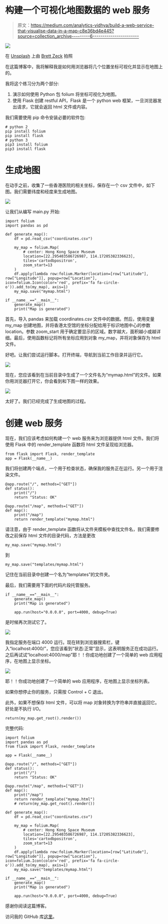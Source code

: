 # 构建一个可视化地图数据的 web 服务

> 原文：<https://medium.com/analytics-vidhya/build-a-web-service-that-visualise-data-in-a-map-c8e36bd4e445?source=collection_archive---------6----------------------->

![](img/a34a537117b1299a33b073e260fdef33.png)

在 [Unsplash](https://unsplash.com?utm_source=medium&utm_medium=referral) 上由 [Brett Zeck](https://unsplash.com/@iambrettzeck?utm_source=medium&utm_medium=referral) 拍照

在这篇博客中，我将解释我是如何用浏览器将几个位置坐标可视化并显示在地图上的。

我将这个练习分为两个部分:

1.  演示如何使用 Python 包 folium 将坐标可视化为地图。
2.  使用 Flask 创建 restful API，Flask 是一个 python web 框架，一旦浏览器发出请求，它就会返回 html 文件或内容。

我们需要使用 pip 命令安装必要的软件包:

```
# python 2
pip install folium
pip install flask
# python 3
pip3 install folium
pip3 install flask
```

# **生成地图**

在动手之前，收集了一些香港医院的相关坐标，保存在一个 csv 文件中，如下图。我们需要纬度和经度来生成地图。

![](img/125e75f30f1223ccff81df2225e27a01.png)

让我们从编写 main.py 开始:

```
import folium
import pandas as pd

def generate_map():
    df = pd.read_csv("coordinates.csv")

    my_map = folium.Map(
        # center: Hong Kong Space Museum
        location=[22.295403586726987, 114.17205382336623],
        tiles='cartodbpositron',
        zoom_start=13
    )
    df.apply(lambda row:folium.Marker(location=[row["Latitude"], row["Longitude"]], popup=row["Location"], icon=folium.Icon(color='red', prefix='fa fa-circle-o')).add_to(my_map), axis=1)
    my_map.save("mymap.html")

if __name__=="__main__":
    generate_map()
    print("Map is generated")
```

首先，导入 pandas 来加载 coordinates.csv 文件中的数据。然后，使用变量 my_map 创建地图，并将香港太空馆的坐标分配给用于标识地图中心的参数 location。参数 zoom_start 用于确定要显示的区域。数字越大，面积越小或越详细。最后，使用函数标记将所有坐标应用到对象 my_map，并将对象保存为 html 文件。

好吧。让我们尝试运行脚本。打开终端，导航到当前工作目录并运行它。

![](img/c65b03e114009fd505192e2aec7b914d.png)

现在，您应该看到在当前目录中生成了一个文件名为“mymap.html”的文件。如果你用浏览器打开它，你会看到和下图一样的效果。

![](img/d9e8abc1703db05a882ad73e3736c691.png)

太好了。我们已经完成了生成地图的过程。

# 创建 web 服务

现在，我们应该考虑如何构建一个 web 服务来为浏览器提供 html 文件。我们将使用 Flask 中的 render_template 函数将 html 文件呈现给浏览器。

```
from flask import Flask, render_template
app = Flask(__name__)
```

我们将创建两个端点，一个用于检查状态，确保我的服务正在运行。另一个用于渲染文件。

```
@app.route("/", methods=["GET"])
def status():
    print("/")
    return "Status: OK"

@app.route("/map", methods=["GET"])
def map():
    print("/map")
    return render_template("mymap.html")
```

请注意，由于 render_template 函数将从文件夹模板中查找文件名，我们需要修改之前保存 html 文件的目录代码，方法是更改

```
my_map.save("mymap.html")
```

到

```
my_map.save("templates/mymap.html")
```

记住在当前目录中创建一个名为“templates”的文件夹。

最后，我们需要用下面的代码片段托管服务。

```
if __name__=="__main__":
    generate_map()
    print("Map is generated")

    app.run(host="0.0.0.0", port=4000, debug=True)
```

是时候再次测试它了。

![](img/f00b4f216a54a9573dc3ab1bf5f6b3fb.png)

我指定服务在端口 4000 运行。现在转到浏览器搜索栏，键入“localhost:4000/”，您应该看到“状态:正常”显示，这表明服务正在成功运行。之后再试试“localhost:4000/map”耶！！你成功地创建了一个简单的 web 应用程序，在地图上显示坐标。

![](img/f04391f370e36aaf61022b00e271e4b7.png)

耶！！你成功地创建了一个简单的 web 应用程序，在地图上显示坐标列表。

如果你想停止你的服务，只需按 Control + C 退出。

此外，如果不想保存 html 文件，可以将 map 对象转换为字符串并直接返回它。好处是不执行 I/O。

```
return(my_map.get_root().render())
```

完整代码:

```
import folium
import pandas as pd
from flask import Flask, render_template

app = Flask(__name__)

@app.route("/", methods=["GET"])
def status():
    print("/")
    return "Status: OK"

@app.route("/map", methods=["GET"])
def map():
    print("/map")
    return render_template("mymap.html")
    # return(my_map.get_root().render())

def generate_map():
    df = pd.read_csv("coordinates.csv")

    my_map = folium.Map(
        # center: Hong Kong Space Museum
        location=[22.295403586726987, 114.17205382336623],
        tiles='cartodbpositron',
        zoom_start=13
    )
    df.apply(lambda row:folium.Marker(location=[row["Latitude"], row["Longitude"]], popup=row["Location"], icon=folium.Icon(color='red', prefix='fa fa-circle-o')).add_to(my_map), axis=1)
    my_map.save("templates/mymap.html")

if __name__=="__main__":
    generate_map()
    print("Map is generated")

    app.run(host="0.0.0.0", port=4000, debug=True)
```

感谢你阅读这篇博客。

访问我的 GitHub 库[这里](https://github.com/Rogerlaulau/web-service-for-data-visualization)。